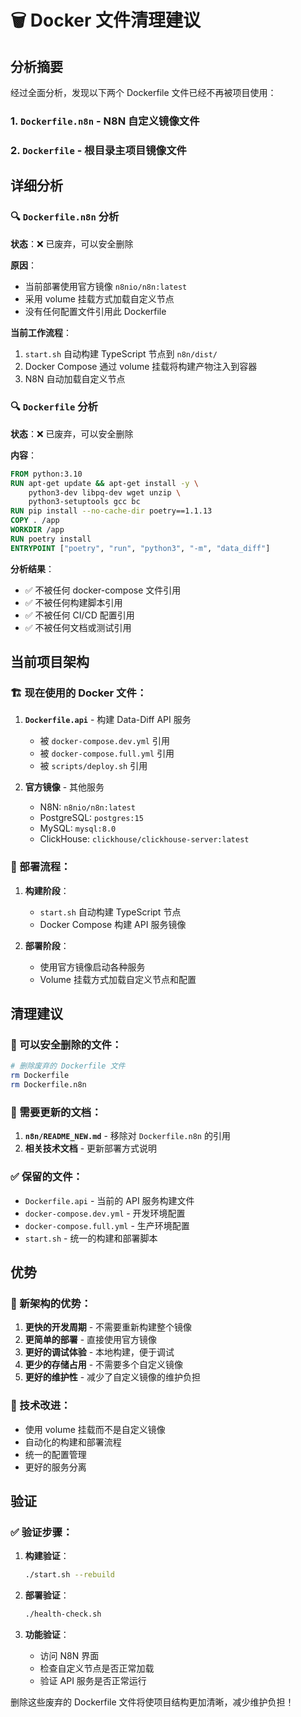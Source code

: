 # 🗑️ Docker 文件清理建议

## 分析摘要

经过全面分析，发现以下两个 Dockerfile 文件已经不再被项目使用：

### 1. `Dockerfile.n8n` - N8N 自定义镜像文件
### 2. `Dockerfile` - 根目录主项目镜像文件

## 详细分析

### 🔍 `Dockerfile.n8n` 分析

**状态**：❌ 已废弃，可以安全删除

**原因**：
- 当前部署使用官方镜像 `n8nio/n8n:latest`
- 采用 volume 挂载方式加载自定义节点
- 没有任何配置文件引用此 Dockerfile

**当前工作流程**：
1. `start.sh` 自动构建 TypeScript 节点到 `n8n/dist/`
2. Docker Compose 通过 volume 挂载将构建产物注入到容器
3. N8N 自动加载自定义节点

### 🔍 `Dockerfile` 分析

**状态**：❌ 已废弃，可以安全删除

**内容**：
```dockerfile
FROM python:3.10
RUN apt-get update && apt-get install -y \
    python3-dev libpq-dev wget unzip \
    python3-setuptools gcc bc
RUN pip install --no-cache-dir poetry==1.1.13
COPY . /app
WORKDIR /app
RUN poetry install
ENTRYPOINT ["poetry", "run", "python3", "-m", "data_diff"]
```

**分析结果**：
- ✅ 不被任何 docker-compose 文件引用
- ✅ 不被任何构建脚本引用
- ✅ 不被任何 CI/CD 配置引用
- ✅ 不被任何文档或测试引用

## 当前项目架构

### 🏗️ 现在使用的 Docker 文件：

1. **`Dockerfile.api`** - 构建 Data-Diff API 服务
   - 被 `docker-compose.dev.yml` 引用
   - 被 `docker-compose.full.yml` 引用
   - 被 `scripts/deploy.sh` 引用

2. **官方镜像** - 其他服务
   - N8N: `n8nio/n8n:latest`
   - PostgreSQL: `postgres:15`
   - MySQL: `mysql:8.0`
   - ClickHouse: `clickhouse/clickhouse-server:latest`

### 🔄 部署流程：

1. **构建阶段**：
   - `start.sh` 自动构建 TypeScript 节点
   - Docker Compose 构建 API 服务镜像

2. **部署阶段**：
   - 使用官方镜像启动各种服务
   - Volume 挂载方式加载自定义节点和配置

## 清理建议

### 🧹 可以安全删除的文件：

```bash
# 删除废弃的 Dockerfile 文件
rm Dockerfile
rm Dockerfile.n8n
```

### 📝 需要更新的文档：

1. **`n8n/README_NEW.md`** - 移除对 `Dockerfile.n8n` 的引用
2. **相关技术文档** - 更新部署方式说明

### ✅ 保留的文件：

- `Dockerfile.api` - 当前的 API 服务构建文件
- `docker-compose.dev.yml` - 开发环境配置
- `docker-compose.full.yml` - 生产环境配置
- `start.sh` - 统一的构建和部署脚本

## 优势

### 🚀 新架构的优势：

1. **更快的开发周期** - 不需要重新构建整个镜像
2. **更简单的部署** - 直接使用官方镜像
3. **更好的调试体验** - 本地构建，便于调试
4. **更少的存储占用** - 不需要多个自定义镜像
5. **更好的维护性** - 减少了自定义镜像的维护负担

### 🔧 技术改进：

- 使用 volume 挂载而不是自定义镜像
- 自动化的构建和部署流程
- 统一的配置管理
- 更好的服务分离

## 验证

### ✅ 验证步骤：

1. **构建验证**：
   ```bash
   ./start.sh --rebuild
   ```

2. **部署验证**：
   ```bash
   ./health-check.sh
   ```

3. **功能验证**：
   - 访问 N8N 界面
   - 检查自定义节点是否正常加载
   - 验证 API 服务是否正常运行

删除这些废弃的 Dockerfile 文件将使项目结构更加清晰，减少维护负担！
